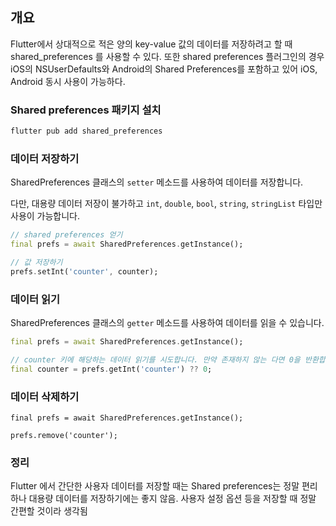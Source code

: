 ## 개요

Flutter에서 상대적으로 적은 양의 key-value 값의 데이터를 저장하려고 할 때 shared_preferences 를 사용할 수 있다. 또한 shared preferences 플러그인의 경우 iOS의 NSUserDefaults와 Android의 Shared Preferences를 포함하고 있어 iOS, Android 동시 사용이 가능하다.



### Shared preferences 패키지 설치

```dart
flutter pub add shared_preferences
```



### 데이터 저장하기

SharedPreferences 클래스의 `setter` 메소드를 사용하여 데이터를 저장합니다. 

다만, 대용량 데이터 저장이 불가하고 `int`, `double`, `bool`, `string`, `stringList` 타입만 사용이 가능합니다.

```dart
// shared preferences 얻기
final prefs = await SharedPreferences.getInstance();

// 값 저장하기
prefs.setInt('counter', counter);
```



### 데이터 읽기

SharedPreferences 클래스의 `getter` 메소드를 사용하여 데이터를 읽을 수 있습니다.

```dart
final prefs = await SharedPreferences.getInstance();

// counter 키에 해당하는 데이터 읽기를 시도합니다. 만약 존재하지 않는 다면 0을 반환합니다.
final counter = prefs.getInt('counter') ?? 0;
```



### 데이터 삭제하기

```
final prefs = await SharedPreferences.getInstance();

prefs.remove('counter');
```



### 정리

Flutter 에서 간단한 사용자 데이터를 저장할 때는 Shared preferences는 정말 편리하나 대용량 데이터를 저장하기에는 좋지 않음. 사용자 설정 옵션 등을 저장할 때 정말 간편할 것이라 생각됨